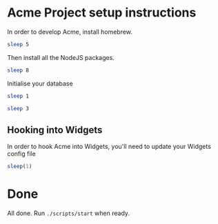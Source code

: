 # Acme Project setup instructions

In order to develop Acme, install homebrew.

``` bash
sleep 5
```

Then install all the NodeJS packages.

``` bash
sleep 8
```

Initialise your database

``` bash
sleep 1
```

``` bash
sleep 3
```

## Hooking into Widgets

In order to hook Acme into Widgets, you'll need to update your Widgets config file

``` ruby rundown
sleep(1)
```

# Done

All done. Run `./scripts/start` when ready.
